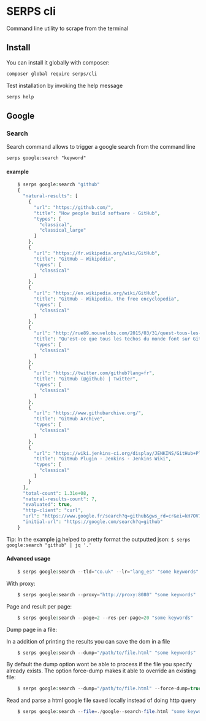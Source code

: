 SERPS cli
=========

Command line utility to scrape from the terminal

Install
-------

You can install it globally with composer:

```sh
composer global require serps/cli
```

Test installation by invoking the help message

```sh
serps help
```

Google
------

### Search

Search command allows to trigger a google search from the command line

``serps google:search "keyword"``

#### example

```php
    $ serps google:search "github"
    {
      "natural-results": [
        {
          "url": "https://github.com/",
          "title": "How people build software · GitHub",
          "types": [
            "classical",
            "classical_large"
          ]
        },
        {
          "url": "https://fr.wikipedia.org/wiki/GitHub",
          "title": "GitHub — Wikipédia",
          "types": [
            "classical"
          ]
        },
        {
          "url": "https://en.wikipedia.org/wiki/GitHub",
          "title": "GitHub - Wikipedia, the free encyclopedia",
          "types": [
            "classical"
          ]
        },
        {
          "url": "http://rue89.nouvelobs.com/2015/03/31/quest-tous-les-techos-monde-font-github-258439",
          "title": "Qu'est-ce que tous les techos du monde font sur GitHub ? - Rue89 - L ...",
          "types": [
            "classical"
          ]
        },
        {
          "url": "https://twitter.com/github?lang=fr",
          "title": "GitHub (@github) | Twitter",
          "types": [
            "classical"
          ]
        },
        {
          "url": "https://www.githubarchive.org/",
          "title": "GitHub Archive",
          "types": [
            "classical"
          ]
        },
        {
          "url": "https://wiki.jenkins-ci.org/display/JENKINS/GitHub+Plugin",
          "title": "GitHub Plugin - Jenkins - Jenkins Wiki",
          "types": [
            "classical"
          ]
        }
      ],
      "total-count": 1.31e+08,
      "natural-results-count": 7,
      "evaluated": true,
      "http-client": "curl",
      "url": "https://www.google.fr/search?q=github&gws_rd=cr&ei=kH7OV7LaForeU_yGhtgC",
      "initial-url": "https://google.com/search?q=github"
    }
```

Tip: In the example [jq](https://stedolan.github.io/jq/) helped to pretty format the outputted json:
``$ serps google:search "github" | jq '.'``



#### Advanced usage

```php
    $ serps google:search --tld="co.uk" --lr="lang_es" "some keywords" phantomjs
```

With proxy:


```php
    $ serps google:search --proxy="http://proxy:8080" "some keywords"
```

Page and result per page:

```php
    $ serps google:search --page=2 --res-per-page=20 "some keywords"
```


Dump page in a file:

In a addition of printing the results you can save the dom in a file

```php
    $ serps google:search --dump="/path/to/file.html" "some keywords"
```

By default the dump option wont be able to process if the file you specify already exists. The option force-dump
makes it able to override an existing file:

```php
    $ serps google:search --dump="/path/to/file.html" --force-dump=true "some keywords"
```


Read and parse a html google file saved locally instead of doing http query


```php
    $ serps google:search --file=./google--search-file.html "some keywords"
```
